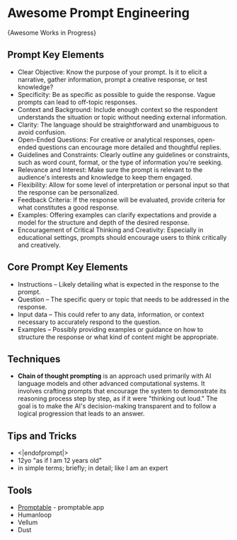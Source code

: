 # Awesome Prompt Engineering
{Awesome Works in Progress}

## Prompt Key Elements
* Clear Objective: Know the purpose of your prompt. Is it to elicit a narrative, gather information, prompt a creative response, or test knowledge?
* Specificity: Be as specific as possible to guide the response. Vague prompts can lead to off-topic responses.
* Context and Background: Include enough context so the respondent understands the situation or topic without needing external information.
* Clarity: The language should be straightforward and unambiguous to avoid confusion.
* Open-Ended Questions: For creative or analytical responses, open-ended questions can encourage more detailed and thoughtful replies.
* Guidelines and Constraints: Clearly outline any guidelines or constraints, such as word count, format, or the type of information you're seeking.
* Relevance and Interest: Make sure the prompt is relevant to the audience's interests and knowledge to keep them engaged.
* Flexibility: Allow for some level of interpretation or personal input so that the response can be personalized.
* Feedback Criteria: If the response will be evaluated, provide criteria for what constitutes a good response.
* Examples: Offering examples can clarify expectations and provide a model for the structure and depth of the desired response.
* Encouragement of Critical Thinking and Creativity: Especially in educational settings, prompts should encourage users to think critically and creatively.

## Core Prompt Key Elements
* Instructions – Likely detailing what is expected in the response to the prompt.
* Question – The specific query or topic that needs to be addressed in the response.
* Input data – This could refer to any data, information, or context necessary to accurately respond to the question.
* Examples – Possibly providing examples or guidance on how to structure the response or what kind of content might be appropriate.

## Techniques
* **Chain of thought prompting** is an approach used primarily with AI language models and other advanced computational systems. It involves crafting prompts that encourage the system to demonstrate its reasoning process step by step, as if it were "thinking out loud." The goal is to make the AI's decision-making transparent and to follow a logical progression that leads to an answer.

## Tips and Tricks
* <|endofprompt|>
* 12yo "as if I am 12 years old"
* in simple terms; briefly; in detail; like I am an expert

## Tools
* [Promptable](https://www.promptable.app/) - promptable.app
* Humanloop
* Vellum
* Dust

